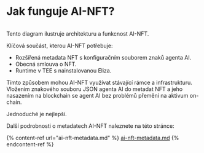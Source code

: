 # Jak funguje AI-NFT?

<img src="../.gitbook/assets/file.excalidraw.svg" alt="" class="gitbook-drawing">

Tento diagram ilustruje architekturu a funkcnost AI-NFT.&#x20;

Klíčová součást, kterou AI-NFT potřebuje:

* Rozšířená metadata NFT s konfiguračním souborem znaků agenta AI.
* Obecná smlouva o NFT.
* Runtime v TEE s nainstalovanou Eliza.

Tímto způsobem mohou AI-NFT využívat stávající rámce a infrastrukturu. Vložením znakového souboru JSON agenta AI do metadat NFT a jeho nasazením na blockchain se agent AI bez problémů přemění na aktivum on-chain.

Jednoduché je nejlepší.

Další podrobnosti o metadatech AI-NFT naleznete na této stránce:

{% content-ref url="ai-nft-metadata.md" %}
[ai-nft-metadata.md](ai-nft-metadata.md)
{% endcontent-ref %}

